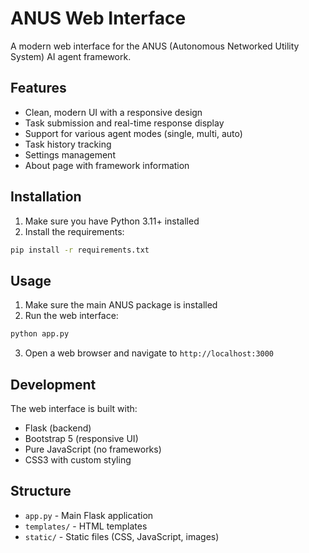 # ANUS Web Interface

A modern web interface for the ANUS (Autonomous Networked Utility System) AI agent framework.

## Features

- Clean, modern UI with a responsive design
- Task submission and real-time response display
- Support for various agent modes (single, multi, auto)
- Task history tracking
- Settings management
- About page with framework information

## Installation

1. Make sure you have Python 3.11+ installed
2. Install the requirements:

```bash
pip install -r requirements.txt
```

## Usage

1. Make sure the main ANUS package is installed
2. Run the web interface:

```bash
python app.py
```

3. Open a web browser and navigate to `http://localhost:3000`

## Development

The web interface is built with:

- Flask (backend)
- Bootstrap 5 (responsive UI)
- Pure JavaScript (no frameworks)
- CSS3 with custom styling

## Structure

- `app.py` - Main Flask application
- `templates/` - HTML templates
- `static/` - Static files (CSS, JavaScript, images) 
